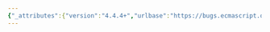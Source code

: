 ```yaml
---
{"_attributes":{"version":"4.4.4+","urlbase":"https://bugs.ecmascript.org/","maintainer":"dherman@mozilla.com"},"bug":{"bug_id":4335,"creation_ts":"2015-04-27 18:14:00 -0700","short_desc":"typo in 15.2.1.15","delta_ts":"2015-10-02 13:14:04 -0700","product":"Draft for 6th Edition","component":"editorial issue","version":"Rev 37: April 3, 2015 Release Candidate 4","rep_platform":"All","op_sys":"All","bug_status":"RESOLVED","resolution":"FIXED","priority":"Normal","bug_severity":"enhancement","everconfirmed":true,"reporter":"a.d.bergi","assigned_to":{"uid":"allen","name":"Allen Wirfs-Brock"},"long_desc":[{"commentid":14330,"comment_count":0,"who":"a.d.bergi","bug_when":"2015-04-27 18:14:43 -0700","thetext":"| This specification only defines a single Module Record concrete subclass\n| *name* Source Text Module Record. Other specifications and implementations\n| may define additional Module Record *subclass* corresponding to alternative\n| module definition facilities that they defined.\n\nshould be\n\nThis specification only defines a single Module Record concrete subclass named Source Text Module Record. Other specifications and implementations may define additional Module Record subclasses corresponding to alternative module definition facilities that they defined.\n\n(name -> named, subclass -> subclasses)"},{"commentid":14331,"comment_count":1,"who":{"uid":"allen","name":"Allen Wirfs-Brock"},"bug_when":"2015-04-28 08:37:12 -0700","thetext":"fixed in rev39 publication draft"}]}}
---
```

